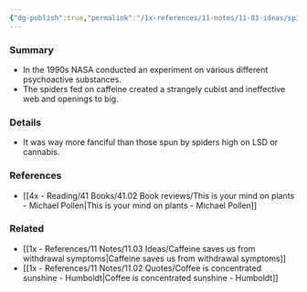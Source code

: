 ```yaml
---
{"dg-publish":true,"permalink":"/1x-references/11-notes/11-03-ideas/spiders-on-caffeine-make-weird-webs/","title":"Spiders on caffeine make weird webs"}
---
```



### Summary
- In the 1990s NASA conducted an experiment on various different psychoactive substances.
- The spiders fed on caffeine created a strangely cubist and ineffective web and openings to big.

### Details
- It was way more fanciful than those spun by spiders high on LSD or cannabis.

### References
- [[4x - Reading/41 Books/41.02 Book reviews/This is your mind on plants - Michael Pollen\|This is your mind on plants - Michael Pollen]]

### Related
- [[1x - References/11 Notes/11.03 Ideas/Caffeine saves us from withdrawal symptoms\|Caffeine saves us from withdrawal symptoms]]
- [[1x - References/11 Notes/11.02 Quotes/Coffee is concentrated sunshine - Humboldt\|Coffee is concentrated sunshine - Humboldt]]